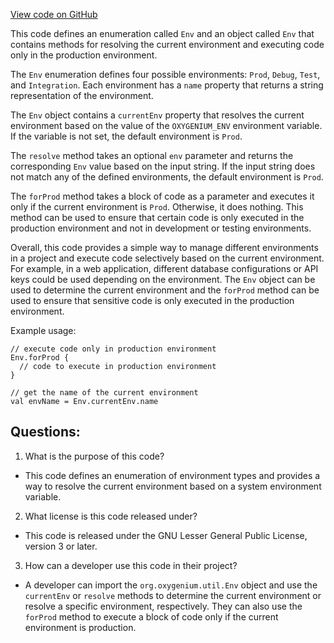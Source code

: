 [View code on GitHub](https://github.com/oxygenium/oxygenium/util/src/main/scala/org/oxygenium/util/Env.scala)

This code defines an enumeration called `Env` and an object called `Env` that contains methods for resolving the current environment and executing code only in the production environment. 

The `Env` enumeration defines four possible environments: `Prod`, `Debug`, `Test`, and `Integration`. Each environment has a `name` property that returns a string representation of the environment. 

The `Env` object contains a `currentEnv` property that resolves the current environment based on the value of the `OXYGENIUM_ENV` environment variable. If the variable is not set, the default environment is `Prod`. 

The `resolve` method takes an optional `env` parameter and returns the corresponding `Env` value based on the input string. If the input string does not match any of the defined environments, the default environment is `Prod`. 

The `forProd` method takes a block of code as a parameter and executes it only if the current environment is `Prod`. Otherwise, it does nothing. This method can be used to ensure that certain code is only executed in the production environment and not in development or testing environments. 

Overall, this code provides a simple way to manage different environments in a project and execute code selectively based on the current environment. For example, in a web application, different database configurations or API keys could be used depending on the environment. The `Env` object can be used to determine the current environment and the `forProd` method can be used to ensure that sensitive code is only executed in the production environment. 

Example usage:

```
// execute code only in production environment
Env.forProd {
  // code to execute in production environment
}

// get the name of the current environment
val envName = Env.currentEnv.name
```
## Questions: 
 1. What is the purpose of this code?
- This code defines an enumeration of environment types and provides a way to resolve the current environment based on a system environment variable.

2. What license is this code released under?
- This code is released under the GNU Lesser General Public License, version 3 or later.

3. How can a developer use this code in their project?
- A developer can import the `org.oxygenium.util.Env` object and use the `currentEnv` or `resolve` methods to determine the current environment or resolve a specific environment, respectively. They can also use the `forProd` method to execute a block of code only if the current environment is production.
